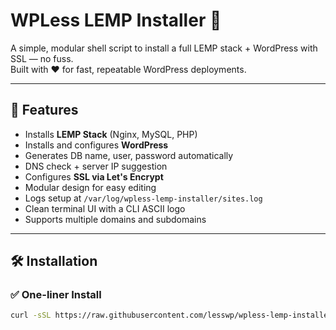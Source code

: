 # WPLess LEMP Installer 🚀

A simple, modular shell script to install a full LEMP stack + WordPress with SSL — no fuss.  
Built with ❤️ for fast, repeatable WordPress deployments.

---

## 🎯 Features

- Installs **LEMP Stack** (Nginx, MySQL, PHP)
- Installs and configures **WordPress**
- Generates DB name, user, password automatically
- DNS check + server IP suggestion
- Configures **SSL via Let's Encrypt**
- Modular design for easy editing
- Logs setup at `/var/log/wpless-lemp-installer/sites.log`
- Clean terminal UI with a CLI ASCII logo
- Supports multiple domains and subdomains

---

## 🛠️ Installation

### ✅ One-liner Install

```bash
curl -sSL https://raw.githubusercontent.com/lesswp/wpless-lemp-installer/main/wpless-lemp-installer.sh | bash
